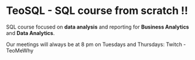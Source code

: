 # TeoSQL - SQL course from scratch !!
SQL course focused on **data analysis** and reporting for **Business Analytics** and **Data Analytics**.

Our meetings will always be at 8 pm on Tuesdays and Thursdays: Twitch - TeoMeWhy
